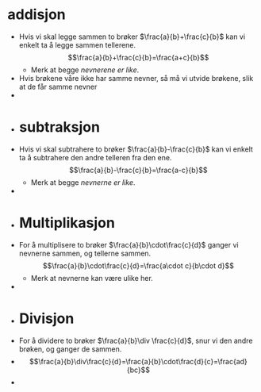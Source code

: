 # addisjon
- Hvis vi skal legge sammen to brøker $\frac{a}{b}+\frac{c}{b}$ kan vi enkelt ta å legge sammen tellerene.
  $$\frac{a}{b}+\frac{c}{b}=\frac{a+c}{b}$$
	- Merk at begge *nevnerene er like*.
- Hvis brøkene våre ikke har samme nevner, så må vi utvide brøkene, slik at de får samme nevner
-
- # subtraksjon
- Hvis vi skal subtrahere to brøker $\frac{a}{b}-\frac{c}{b}$ kan vi enkelt ta å subtrahere den andre telleren fra den ene.
  $$\frac{a}{b}-\frac{c}{b}=\frac{a-c}{b}$$
	- Merk at begge *nevnerne er like*.
-
- # Multiplikasjon
- For å multiplisere to brøker $\frac{a}{b}\cdot\frac{c}{d}$ ganger vi nevnerne sammen, og tellerne sammen.
  $$\frac{a}{b}\cdot\frac{c}{d}=\frac{a\cdot c}{b\cdot d}$$
	- Merk at nevnerne kan være ulike her.
-
- # Divisjon
- For å dividere to brøker $\frac{a}{b}\div \frac{c}{d}$, snur vi den andre brøken, og ganger de sammen.
- $$\frac{a}{b}\div\frac{c}{d}=\frac{a}{b}\cdot\frac{d}{c}=\frac{ad}{bc}$$
-